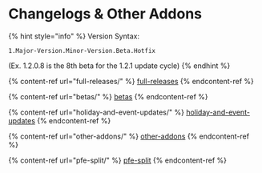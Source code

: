# Changelogs & Other Addons

{% hint style="info" %}
Version Syntax:

`1.Major-Version.Minor-Version.Beta.Hotfix`

(Ex. 1.2.0.8 is the 8th beta for the 1.2.1 update cycle)
{% endhint %}

{% content-ref url="full-releases/" %}
[full-releases](full-releases/)
{% endcontent-ref %}

{% content-ref url="betas/" %}
[betas](betas/)
{% endcontent-ref %}

{% content-ref url="holiday-and-event-updates/" %}
[holiday-and-event-updates](holiday-and-event-updates/)
{% endcontent-ref %}

{% content-ref url="other-addons/" %}
[other-addons](other-addons/)
{% endcontent-ref %}

{% content-ref url="pfe-split/" %}
[pfe-split](pfe-split/)
{% endcontent-ref %}
